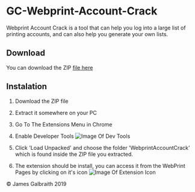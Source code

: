 # GC-Webprint-Account-Crack

Webprint Account Crack is a tool that can help you log into a large list of printing accounts, and can also help you generate your own lists.

## Download
You can download the ZIP [file here](https://github.com/jgpro/GC-Webprint-Account-Crack/raw/master/releases/WebprintAccountCrack.zip)

## Instalation
1. Download the ZIP file
2. Extract it somewhere on your PC
3. Go To The Extensions Menu in Chrome
4. Enable Developer Tools
![Image Of Dev Tools](https://i.gyazo.com/07291268825dfdcb09ac98b98440cd33.png)

4. Click 'Load Unpacked' and choose the folder 'WebprintAccountCrack' which is found inside the ZIP file you extracted.
5. The extension should be install, you can access it from the WebPrint Pages by clicking on it's icon
![Image Of Extension Icon](https://i.gyazo.com/49200f94734e11d4bd4b3258933a8bf3.png)

&copy; James Galbraith 2019
